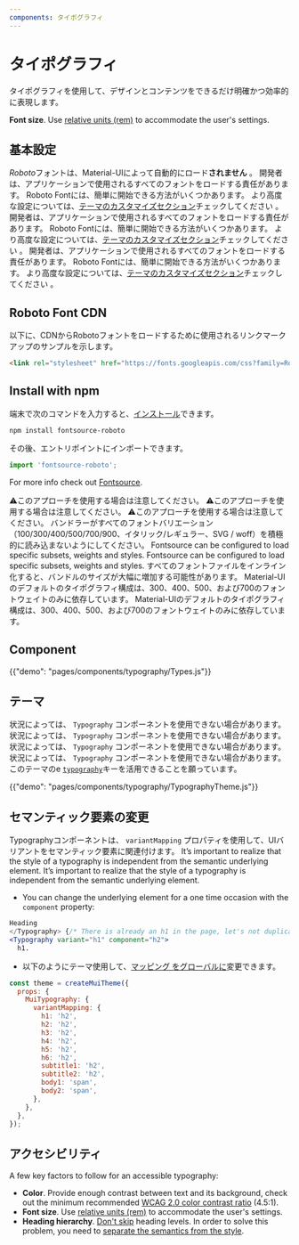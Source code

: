 ```yaml
---
components: タイポグラフィ
---
```


# タイポグラフィ

<p class="description">タイポグラフィを使用して、デザインとコンテンツをできるだけ明確かつ効率的に表現します。</p>

**Font size**. Use [relative units (rem)](/customization/typography/#font-size) to accommodate the user's settings.

## 基本設定

*Roboto*フォントは、Material-UIによって自動的にロード**されません** 。 開発者は、アプリケーションで使用されるすべてのフォントをロードする責任があります。 Roboto Fontには、簡単に開始できる方法がいくつかあります。 より高度な設定については、[テーマのカスタマイズセクション](/customization/typography/)チェックしてください 。 開発者は、アプリケーションで使用されるすべてのフォントをロードする責任があります。 Roboto Fontには、簡単に開始できる方法がいくつかあります。 より高度な設定については、[テーマのカスタマイズセクション](/customization/typography/)チェックしてください 。 開発者は、アプリケーションで使用されるすべてのフォントをロードする責任があります。 Roboto Fontには、簡単に開始できる方法がいくつかあります。 より高度な設定については、[テーマのカスタマイズセクション](/customization/typography/)チェックしてください 。

## Roboto Font CDN

以下に、CDNからRobotoフォントをロードするために使用されるリンクマークアップのサンプルを示します。

```html
<link rel="stylesheet" href="https://fonts.googleapis.com/css?family=Roboto:300,400,500,700&display=swap" />
```

## Install with npm

端末で次のコマンドを入力すると、[インストール](https://www.npmjs.com/package/fontsource-roboto)できます。

`npm install fontsource-roboto`

その後、エントリポイントにインポートできます。

```js
import 'fontsource-roboto';
```

For more info check out [Fontsource](https://github.com/DecliningLotus/fontsource/blob/master/packages/roboto/README.md).

⚠️このアプローチを使用する場合は注意してください。 ⚠️このアプローチを使用する場合は注意してください。 ⚠️このアプローチを使用する場合は注意してください。 バンドラーがすべてのフォントバリエーション（100/300/400/500/700/900、イタリック/レギュラー、SVG / woff）を積極的に読み込まないようにしてください。 Fontsource can be configured to load specific subsets, weights and styles. Fontsource can be configured to load specific subsets, weights and styles. すべてのフォントファイルをインライン化すると、バンドルのサイズが大幅に増加する可能性があります。 Material-UIのデフォルトのタイポグラフィ構成は、300、400、500、および700のフォントウェイトのみに依存しています。 Material-UIのデフォルトのタイポグラフィ構成は、300、400、500、および700のフォントウェイトのみに依存しています。

## Component

{{"demo": "pages/components/typography/Types.js"}}

## テーマ

状況によっては、 `Typography` コンポーネントを使用できない場合があります。 状況によっては、 `Typography` コンポーネントを使用できない場合があります。 状況によっては、 `Typography` コンポーネントを使用できない場合があります。 状況によっては、 `Typography` コンポーネントを使用できない場合があります。 このテーマのe [`typography`](/customization/default-theme/?expand-path=$.typography)キーを活用できることを願っています。

{{"demo": "pages/components/typography/TypographyTheme.js"}}

## セマンティック要素の変更

Typographyコンポーネントは、 `variantMapping` プロパティを使用して、UIバリアントをセマンティック要素に関連付けます。 It’s important to realize that the style of a typography is independent from the semantic underlying element. It’s important to realize that the style of a typography is independent from the semantic underlying element.

- You can change the underlying element for a one time occasion with the `component` property:

```jsx
Heading
</Typography> {/* There is already an h1 in the page, let's not duplicate it. {/* There is already an h1 in the page, let's not duplicate it. */}
<Typography variant="h1" component="h2">
  h1.
```

- 以下のようにテーマ使用して、[マッピング をグローバルに](/customization/globals/#default-props)変更できます。

```js
const theme = createMuiTheme({
  props: {
    MuiTypography: {
      variantMapping: {
        h1: 'h2',
        h2: 'h2',
        h3: 'h2',
        h4: 'h2',
        h5: 'h2',
        h6: 'h2',
        subtitle1: 'h2',
        subtitle2: 'h2',
        body1: 'span',
        body2: 'span',
      },
    },
  },
});
```

## アクセシビリティ

A few key factors to follow for an accessible typography:

- **Color**. Provide enough contrast between text and its background, check out the minimum recommended [WCAG 2.0 color contrast ratio](https://www.w3.org/TR/UNDERSTANDING-WCAG20/visual-audio-contrast-contrast.html) (4.5:1).
- **Font size**. Use [relative units (rem)](/customization/typography/#font-size) to accommodate the user's settings.
- **Heading hierarchy**. [Don't skip](https://www.w3.org/WAI/tutorials/page-structure/headings/) heading levels. In order to solve this problem, you need to [separate the semantics from the style](#changing-the-semantic-element).